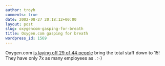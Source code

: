 ```yaml
---
author: troyh
comments: true
date: 2002-08-27 20:18:12+00:00
layout: post
slug: oxygencom-gasping-for-breath
title: Oxygen.com gasping for breath
wordpress_id: 1569
---
```


Oxygen.com [is laying off 29 of 44 people](http://story.news.yahoo.com/news?tmpl=story&ncid=528&e=4&cid=528&u=/ap/20020827/ap_on_hi_te/oxygen_com_job_cuts_1) bring the total staff down to 15! They have only 7x as many employees as . :-)
